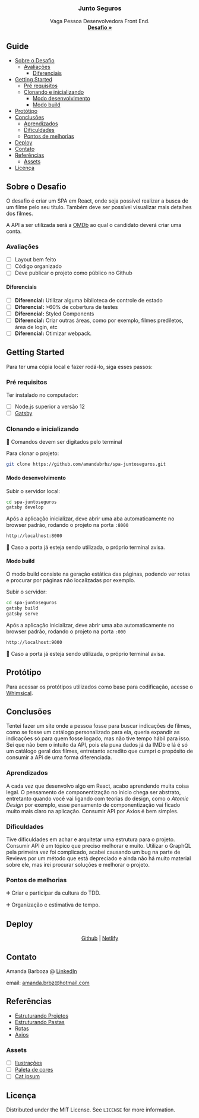 <p align="center">
  <h3 align="center">Junto Seguros</h3>

  <p align="center">
    Vaga Pessoa Desenvolvedora Front End.
    <br />
    <a href="https://github.com/GitJMSeguradora/jobs/blob/master/front/Challenge.md"><strong>Desafio »</strong></a>
  </p>
</p>

## Guide

- [Sobre o Desafio](#Sobre-o-Desafio)
  - [Avaliações](#Avaliações)
    - [Diferenciais](#Diferenciais)
- [Getting Started](#getting-started)
  - [Pré requisitos](#Pré-requisitos)
  - [Clonando e inicializando](#Clonando-e-inicializando)
    - [Modo desenvolvimento](#Modo-desenvolvimento)
    - [Modo build](#Modo-build)
- [Protótipo](#Protótipo)
- [Conclusões](#Conclusões)
  - [Aprendizados](#Aprendizados)
  - [Dificuldades](#Dificuldades)
  - [Pontos de melhorias](#Pontos-de-melhorias)
- [Deploy](#Deploy)
- [Contato](#Contato)
- [Referências](#Referências)
  - [Assets](#Assets)
- [Licença](#Licença)

## Sobre o Desafio

O desafio é criar um SPA em React, onde seja possível realizar a busca de um filme pelo seu título. Também deve ser possível visualizar mais detalhes dos filmes.

A API a ser utilizada será a [OMDb](http://www.omdbapi.com) ao qual o candidato deverá criar uma conta.

### Avaliações

  - [ ] Layout bem feito
  - [ ] Código organizado
  - [ ] Deve publicar o projeto como público no Github

#### Diferenciais

  - [ ] **Diferencial:** Utilizar alguma biblioteca de controle de estado
  - [ ] **Diferencial:** >60% de cobertura de testes
  - [ ] **Diferencial:** Styled Components
  - [ ] **Diferencial:** Criar outras áreas, como por exemplo, filmes prediletos, área de login, etc
  - [ ] **Diferencial:** Otimizar webpack.

## Getting Started

Para ter uma cópia local e fazer rodá-lo, siga esses passos:

### Pré requisitos

Ter instalado no computador:

- [ ] Node.js superior a versão 12
- [ ] [Gatsby](https://www.gatsbyjs.org/)

### Clonando e inicializando

:small_red_triangle_down: Comandos devem ser digitados pelo terminal

Para clonar o projeto:

```sh
git clone https://github.com/amandabrbz/spa-juntoseguros.git
```

#### Modo desenvolvimento

Subir o servidor local:

```sh
cd spa-juntoseguros
gatsby develop
```

Após a aplicação inicializar, deve abrir uma aba automaticamente no browser padrão, rodando o projeto na porta ``:8000``

```sh
http://localhost:8000
```

:no_entry_sign: Caso a porta já esteja sendo utilizada, o próprio terminal avisa.

#### Modo build

O modo build consiste na geração estática das páginas, podendo ver rotas e procurar por páginas não localizadas por exemplo.

Subir o servidor:

```sh
cd spa-juntoseguros
gatsby build
gatsby serve
```

Após a aplicação inicializar, deve abrir uma aba automaticamente no browser padrão, rodando o projeto na porta ``:000``

```sh
http://localhost:9000
```

:no_entry_sign: Caso a porta já esteja sendo utilizada, o próprio terminal avisa.

## Protótipo

Para acessar os protótipos utilizados como base para codificação, acesse o [Whimsical](https://whimsical.com/4D1APFSXfAPjKLUZSjxjMG).

## Conclusões

Tentei fazer um site onde a pessoa fosse para buscar indicações de filmes, como se fosse um catálogo personalizado para ela, queria expandir as indicações só para quem fosse logado, mas não tive tempo hábil para isso. Sei que não bem o intuito da API, pois ela puxa dados já da IMDb e lá é só um catálogo geral dos filmes, entretanto acredito que cumpri o propósito de consumir a APi de uma forma diferenciada.

### Aprendizados

A cada vez que desenvolvo algo em React, acabo aprendendo muita coisa legal. O pensamento de componentização no inicio chega ser abstrato, entretanto quando você vai ligando com teorias do design, como o *Atomic Design* por exemplo, esse pensamento de componentização vai ficado muito mais claro na aplicação. Consumir API por Axios é bem simples.

### Dificuldades

Tive dificuldades em achar e arquitetar uma estrutura para o projeto. Consumir API é um tópico que preciso melhorar e muito.  Utilizar o GraphQL pela primeira vez foi complicado, acabei causando um bug na parte de Reviews por um método que está depreciado e ainda não há muito material sobre ele, mas irei procurar soluções e melhorar o projeto.

### Pontos de melhorias

:heavy_plus_sign: Criar e participar da cultura do TDD.

:heavy_plus_sign: Organização e estimativa de tempo.

## Deploy

<center>

[Github](https://github.com/amandabrbz/junto-seguros.git) | [Netlify](https://juntoseguros.netlify.app)
</center>

## Contato

Amanda Barboza @ [LinkedIn](https://linkedin/in/amandabrbz)

email: amanda.brbz@hotmail.com

## Referências

- [Estruturando Projetos](https://blog.matheuscastiglioni.com.br/como-organizar-projetos-em-react/)
- [Estruturando Pastas](https://github.com/frontendbr/forum/issues/726)
- [Rotas](https://celke.com.br/artigo/como-criar-rotas-no-react)
- [Axios](https://alligator.io/react/axios-react/)

### Assets

- [ ] [Ilustrações](https://undraw.co/illustrations)
- [ ] [Paleta de cores](https://coolors.co/f24341-e89a41-cbcfe0-ddd5b2-818578-535d5b-25353d)
- [ ] [Cat ipsum](http://www.catipsum.com/index.php)

## Licença

Distributed under the MIT License. See `LICENSE` for more information.